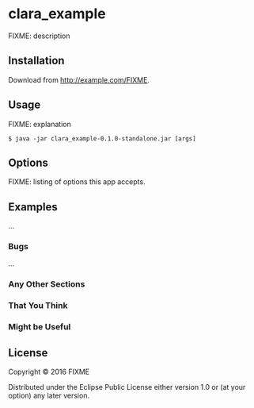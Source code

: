 # clara_example

FIXME: description

## Installation

Download from http://example.com/FIXME.

## Usage

FIXME: explanation

    $ java -jar clara_example-0.1.0-standalone.jar [args]

## Options

FIXME: listing of options this app accepts.

## Examples

...

### Bugs

...

### Any Other Sections
### That You Think
### Might be Useful

## License

Copyright © 2016 FIXME

Distributed under the Eclipse Public License either version 1.0 or (at
your option) any later version.
